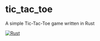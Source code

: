 # tic_tac_toe
A simple Tic-Tac-Toe game written in Rust

[![Rust](https://github.com/mark-m-5678/tic_tac_toe/actions/workflows/rust.yml/badge.svg?branch=master)](https://github.com/mark-m-5678/tic_tac_toe/actions/workflows/rust.yml)
